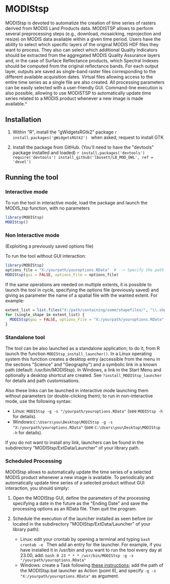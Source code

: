 # MODIStsp

MODIStsp is devoted to automatize the creation of time series of rasters derived from MODIS Land Products data.  MODISTSP allows to perform several preprocessing steps (e.g., download, mosaicking, reprojection and resize) on MODIS data available within a given time period. Users have the ability to select which specific layers of the original MODIS HDF files they want to process. They also can select which additional Quality Indicators should be extracted from the aggregated MODIS Quality Assurance layers and, in the case of Surface Reflectance products, which Spectral Indexes should be computed from the original reflectance bands. For each output layer, outputs are saved as single-band raster files corresponding to the different available acquisition dates. Virtual files allowing access to the entire time series as a single file are also created. All processing parameters can be easily selected with a user-friendly GUI. Command-line execution is also possible, allowing to use MODISTSP to automatically update time series related to a MODIS product whenever a new image is made available.^

## Installation

1. Within "R", install the "gWidgetsRGtk2" package 
        ```r
        install.packages('gWidgetsRGtk2')
        ```
    when asked, request to install GTK

2. Install the package from GitHub. (You'll need to have the "devtools" package installed and loaded)
        ```r
        install.packages('devtools')
        require('devtools')
        install_github('lbusett/LB_MOD_DWL', ref = 'devel')
        ```

## Running the tool

### Interactive mode
To run the tool in interactive mode, load the package and launch the MODIS_tsp function, with no parameters
```r
library(MODIStsp)
MODIStsp()
```

### Non Interactive mode
(Exploiting a previously saved options file)

To run the tool without GUI interaction: 
```r
library(MODIStsp) 
options_file = "X:/yourpath/youroptions.RData"  # --> Specify the path to a valid options file saved in advance from the GUI
MODIStsp(gui = FALSE, options_File = options_file)
```

If the same operations are needed on multiple extents, it is possible to launch the tool in cycle, specifying the options file (previously saved)
and giving as parameter the name of a spatial file with the wanted extent.
For example:
```r
extent_list = list.files("X:/path/containing/some/shapefiles/", "\\.shp$")
for (single_shape in extent_list) {
  MODIStsp(gui = FALSE, options_File = "X:/yourpath/youroptions.RData", spatial_file_path = single_shape )
}
```

### Standalone tool
The tool can be also launched as a standalone application; to do it, from R launch the function `MODIStsp_install_launcher()`.
In a Linux operating system this function creates a desktop entry (accessible from the menu in the sections "Science" and "Geography")
and a symbolic link in a known path (default: /usr/bin/MODIStsp).
In Windows, a link in the Start Menu and optionally a desktop shortcut are created.
See `?install_MODIStsp_launcher` for details and path customisations.

Also these links can be launched in interactive mode launching them without parameters (or double-clicking them);
to run in non-interactive mode, use the following syntax:
* Linux: `MODIStsp -g -s "/yourpath/youroptions.RData"`
  (see `MODIStsp -h` for details).
* Windows:`C:\Users\you\Desktop\MODIStsp -g -s "X:/yourpath/youroptions.RData"`
  (see `C:\Users\you\Desktop\MODIStsp -h` for details).

If you do not want to install any link, launchers can be found in the subdirectory "MODIStsp/ExtData/Launcher" of your library path.

### Scheduled Processing
MODIStsp allows to automatically update the time series of a selected MODIS product whenever a new image is available. To periodically and automatically update time series of a selected product without GUI interaction, you should simply:

1. Open the MODIStsp GUI, define the parameters of the processing specifying a date in the future as the "Ending Date" and save the processing options as an RData file. Then quit the program. 

2. Schedule the execution of the launcher installed as seen before (or located in the subdirectory "MODIStsp/ExtData/Launcher" of your library path): 
    * Linux: edit your crontab by opening a terminal and typing
            ```bash
            crontab -e
            ```
        Then add an entry for the launcher. For example, if you have installed it in /usr/bin and you want to run the tool every day at 23.00, add:
            ```bash
            0 23 * * * /usr/bin/MODIStsp -g -s "/yourpath/youroptions.RData"
            ```
    * Windows: create a Task following [these instructions](https://technet.microsoft.com/en-us/library/cc748993.aspx); add the path of the MODIStsp.bat launcher as Action (point 6), and specify  `-g -s "X:/yourpath/youroptions.RData"` as argument.
